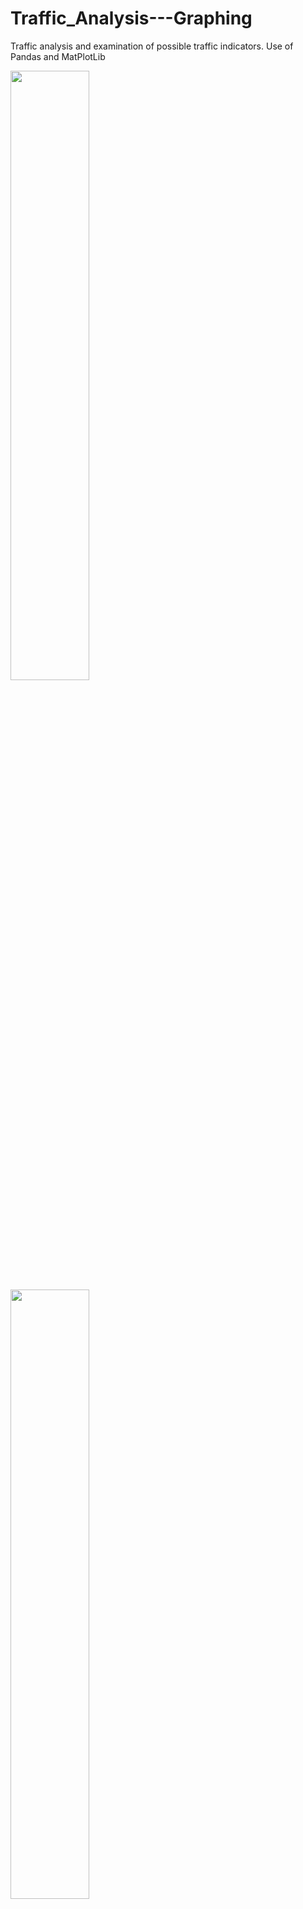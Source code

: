 # Traffic_Analysis---Graphing
Traffic analysis and examination of possible traffic indicators. Use of Pandas and MatPlotLib

<img src="https://user-images.githubusercontent.com/90579801/136489512-643c8f03-b74c-43de-998a-086b515f9f9b.png" width=50% height=50%>
<img src="https://user-images.githubusercontent.com/90579801/136489947-f2a9e873-000f-41f3-a8d5-a3ffdb2721a3.png" width=50% height=50%>



